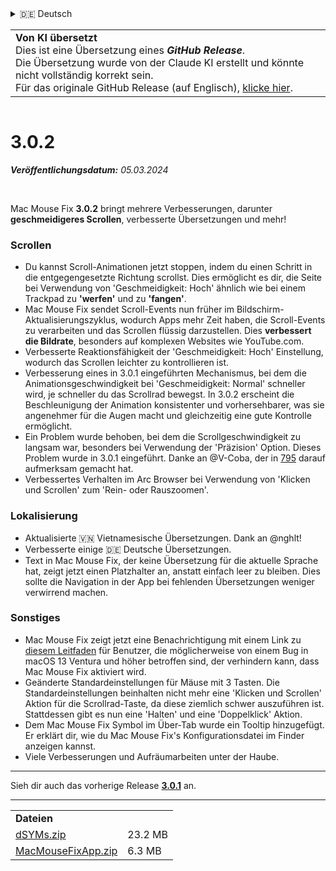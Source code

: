 <details>
<summary>🇩🇪 Deutsch</summary>

[🇬🇧 English (GitHub)](https://github.com/noah-nuebling/mac-mouse-fix/releases/tag/3.0.2)\
[🇦🇩 Català](https://redirect.macmousefix.com/?target=mmf-release&tag=3.0.2&locale=ca)\
**🇩🇪 Deutsch**\
[🇪🇸 Español](https://redirect.macmousefix.com/?target=mmf-release&tag=3.0.2&locale=es)\
[🇫🇷 Français](https://redirect.macmousefix.com/?target=mmf-release&tag=3.0.2&locale=fr)\
[🇮🇩 Indonesia](https://redirect.macmousefix.com/?target=mmf-release&tag=3.0.2&locale=id)\
[🇮🇹 Italiano](https://redirect.macmousefix.com/?target=mmf-release&tag=3.0.2&locale=it)\
[🇭🇺 Magyar](https://redirect.macmousefix.com/?target=mmf-release&tag=3.0.2&locale=hu)\
[🇳🇱 Nederlands](https://redirect.macmousefix.com/?target=mmf-release&tag=3.0.2&locale=nl)\
[🇵🇱 Polski](https://redirect.macmousefix.com/?target=mmf-release&tag=3.0.2&locale=pl)\
[🇧🇷 Português (Brasil)](https://redirect.macmousefix.com/?target=mmf-release&tag=3.0.2&locale=pt-BR)\
[🇵🇹 Português (Portugal)](https://redirect.macmousefix.com/?target=mmf-release&tag=3.0.2&locale=pt-PT)\
[🇷🇴 Română](https://redirect.macmousefix.com/?target=mmf-release&tag=3.0.2&locale=ro)\
[🇸🇪 Svenska](https://redirect.macmousefix.com/?target=mmf-release&tag=3.0.2&locale=sv)\
[🇻🇳 Tiếng Việt](https://redirect.macmousefix.com/?target=mmf-release&tag=3.0.2&locale=vi)\
[🇹🇷 Türkçe](https://redirect.macmousefix.com/?target=mmf-release&tag=3.0.2&locale=tr)\
[🇨🇿 Čeština](https://redirect.macmousefix.com/?target=mmf-release&tag=3.0.2&locale=cs)\
[🇬🇷 Ελληνικά](https://redirect.macmousefix.com/?target=mmf-release&tag=3.0.2&locale=el)\
[🇷🇺 Русский](https://redirect.macmousefix.com/?target=mmf-release&tag=3.0.2&locale=ru)\
[🇺🇦 Українська](https://redirect.macmousefix.com/?target=mmf-release&tag=3.0.2&locale=uk)\
[🇮🇱 עברית](https://redirect.macmousefix.com/?target=mmf-release&tag=3.0.2&locale=he)\
[🇸🇦 العربية](https://redirect.macmousefix.com/?target=mmf-release&tag=3.0.2&locale=ar)\
[🇮🇳 हिन्दी](https://redirect.macmousefix.com/?target=mmf-release&tag=3.0.2&locale=hi)\
[🇹🇭 ไทย](https://redirect.macmousefix.com/?target=mmf-release&tag=3.0.2&locale=th)\
[🇨🇳 中文 (简体)](https://redirect.macmousefix.com/?target=mmf-release&tag=3.0.2&locale=zh-Hans)\
[🇨🇳 中文 (繁體)](https://redirect.macmousefix.com/?target=mmf-release&tag=3.0.2&locale=zh-Hant)\
[🇭🇰 中文（香港)](https://redirect.macmousefix.com/?target=mmf-release&tag=3.0.2&locale=zh-HK)\
[🇯🇵 日本語](https://redirect.macmousefix.com/?target=mmf-release&tag=3.0.2&locale=ja)\
[🇰🇷 한국어](https://redirect.macmousefix.com/?target=mmf-release&tag=3.0.2&locale=ko)\
[Help translate Mac Mouse Fix to different languages!](https://github.com/noah-nuebling/mac-mouse-fix/discussions/731)
</details>
<table align=><td>
<b>Von KI übersetzt</b><br>
Dies ist eine Übersetzung eines <b><em>GitHub Release</em></b>.<br>
Die Übersetzung wurde von der Claude KI erstellt und könnte nicht vollständig korrekt sein.<br>
Für das originale GitHub Release (auf Englisch), <a href="https://github.com/noah-nuebling/mac-mouse-fix/releases/tag/3.0.2">klicke hier</a>.
</td></table>

<table></table>

# 3.0.2
***Veröffentlichungsdatum:** 05.03.2024*

<br>

Mac Mouse Fix **3.0.2** bringt mehrere Verbesserungen, darunter **geschmeidigeres Scrollen**, verbesserte Übersetzungen und mehr!

### Scrollen

- Du kannst Scroll-Animationen jetzt stoppen, indem du einen Schritt in die entgegengesetzte Richtung scrollst. Dies ermöglicht es dir, die Seite bei Verwendung von 'Geschmeidigkeit: Hoch' ähnlich wie bei einem Trackpad zu **'werfen'** und zu **'fangen'**.
- Mac Mouse Fix sendet Scroll-Events nun früher im Bildschirm-Aktualisierungszyklus, wodurch Apps mehr Zeit haben, die Scroll-Events zu verarbeiten und das Scrollen flüssig darzustellen. Dies **verbessert die Bildrate**, besonders auf komplexen Websites wie YouTube.com.
- Verbesserte Reaktionsfähigkeit der 'Geschmeidigkeit: Hoch' Einstellung, wodurch das Scrollen leichter zu kontrollieren ist.
- Verbesserung eines in 3.0.1 eingeführten Mechanismus, bei dem die Animationsgeschwindigkeit bei 'Geschmeidigkeit: Normal' schneller wird, je schneller du das Scrollrad bewegst. In 3.0.2 erscheint die Beschleunigung der Animation konsistenter und vorhersehbarer, was sie angenehmer für die Augen macht und gleichzeitig eine gute Kontrolle ermöglicht.
- Ein Problem wurde behoben, bei dem die Scrollgeschwindigkeit zu langsam war, besonders bei Verwendung der 'Präzision' Option. Dieses Problem wurde in 3.0.1 eingeführt. Danke an @V-Coba, der in [795](https://github.com/noah-nuebling/mac-mouse-fix/issues/795) darauf aufmerksam gemacht hat.
- Verbessertes Verhalten im Arc Browser bei Verwendung von 'Klicken und Scrollen' zum 'Rein- oder Rauszoomen'.

### Lokalisierung

- Aktualisierte 🇻🇳 Vietnamesische Übersetzungen. Dank an @nghlt!
- Verbesserte einige 🇩🇪 Deutsche Übersetzungen.
- Text in Mac Mouse Fix, der keine Übersetzung für die aktuelle Sprache hat, zeigt jetzt einen Platzhalter an, anstatt einfach leer zu bleiben. Dies sollte die Navigation in der App bei fehlenden Übersetzungen weniger verwirrend machen.

### Sonstiges

- Mac Mouse Fix zeigt jetzt eine Benachrichtigung mit einem Link zu [diesem Leitfaden](https://github.com/noah-nuebling/mac-mouse-fix/discussions/861) für Benutzer, die möglicherweise von einem Bug in macOS 13 Ventura und höher betroffen sind, der verhindern kann, dass Mac Mouse Fix aktiviert wird.
- Geänderte Standardeinstellungen für Mäuse mit 3 Tasten. Die Standardeinstellungen beinhalten nicht mehr eine 'Klicken und Scrollen' Aktion für die Scrollrad-Taste, da diese ziemlich schwer auszuführen ist. Stattdessen gibt es nun eine 'Halten' und eine 'Doppelklick' Aktion.
- Dem Mac Mouse Fix Symbol im Über-Tab wurde ein Tooltip hinzugefügt. Er erklärt dir, wie du Mac Mouse Fix's Konfigurationsdatei im Finder anzeigen kannst.
- Viele Verbesserungen und Aufräumarbeiten unter der Haube.

---

Sieh dir auch das vorherige Release [**3.0.1**](https://github.com/noah-nuebling/mac-mouse-fix/releases/tag/3.0.1) an.

---

<table align="start">
<tr>
    <td colspan=2>
        <b>Dateien</b>
    </td>
</tr>
<tr>
    <td><a href="https://github.com/noah-nuebling/mac-mouse-fix/releases/download/3.0.2/dSYMs.zip">dSYMs.zip</a></td>
    <td>23.2 MB</td>
</tr>
<tr>
    <td><a href="https://github.com/noah-nuebling/mac-mouse-fix/releases/download/3.0.2/MacMouseFixApp.zip">MacMouseFixApp.zip</a></td>
    <td>6.3 MB</td>
</tr>
</table>